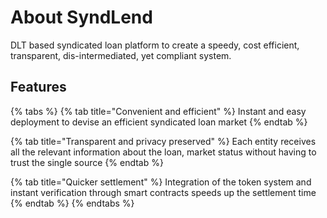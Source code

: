 # About SyndLend

DLT based syndicated loan platform to create a speedy, cost efficient, transparent, dis-intermediated, yet compliant system.

## Features

{% tabs %}
{% tab title="Convenient and efficient" %}
Instant and easy deployment to devise an efficient syndicated loan market
{% endtab %}

{% tab title="Transparent and privacy preserved" %}
Each entity receives all the relevant information about the loan, market status without having to trust the single source
{% endtab %}

{% tab title="Quicker settlement" %}
Integration of the token system and instant verification through smart contracts speeds up the settlement time
{% endtab %}
{% endtabs %}

